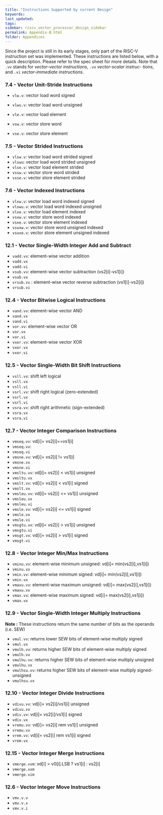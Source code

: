 ```yaml
---
title: "Instructions Supported by current Design"
keywords: 
last_updated: 
tags: 
sidebar: riscv_vector_processor_design_sidebar
permalink: Appendix-B.html
folder: Appendices
---
```


Since the project is still in its early stages, only part of the RISC-V instruction set was implemented. These instructions are listed below, with a quick description. Please refer to the spec sheet for more details. Note that `.vv` stands for *vector-vector instructions*, `.vx` *vector-scalar instruc-*
*tions*, and `.vi` *vector-immediate instructions*.

### 7.4 - Vector Unit-Stride Instructions
- `vlw.v`: vector load word signed

- `vlwu.v`: vector load word unsigned
- `vle.v`: vector load element
- `vsw.v`: vector store word
- `vse.v`: vector store element

### 7.5 - Vector Strided Instructions

- `vlsw.v`: vector load word strided signed
- `vlswu`: vector load word strided unsigned
- `vlse.v`: vector load element strided
- `vssw.v`: vector store word strided
- `vsse.v`: vector store element strided

### 7.6 - Vector Indexed Instructions
- `vlxw.v`: vector load word indexed signed
- `vlxwu.v`: vector load word indexed unsigned
- `vlxe.v`: vector load element indexed
- `vsxw.v`: vector store word indexed
- `vsxe.v`: vector store element indexed
- `vsuxw.v`: vector store word unsigned indexed
- `vsuxe.v`: vector store element unsigned indexed

### 12.1 - Vector Single-Width Integer Add and Subtract
- `vadd.vv`: element-wise vector addition
- `vadd.vx`
- `vadd.vi`
- `vsub.vv`: element-wise vector subtraction (vs2[i]-vs1[i])
- `vsub.vx`
- `vrsub.vx` : element-wise vector reverse subtraction (vs1[i]-vs2[i])
- `vrsub.vi`

### 12.4 - Vector Bitwise Logical Instructions
- `vand.vv`: element-wise vector AND
- `vand.vx`
- `vand.vi`
- `vor.vv`: element-wise vector OR
- `vor.vx`
- `vor.vi`
- `vxor.vv`: element-wise vector XOR
- `vxor.vx`
- `vxor.vi`

### 12.5 - Vector Single-Width Bit Shift Instructions
- `vsll.vv`: shift left logical
- `vsll.vx`
- `vsll.vi`
- `vsrl.vv`: shift right logical (zero-extended)
- `vsrl.vx`
- `vsrl.vi`
- `vsra.vv`: shift right arithmetic (sign-extended)
- `vsra.vx`
- `vsra.vi`

### 12.7 - Vector Integer Comparison Instructions
- `vmseq.vv`: vd[i]= vs2[i]==vs1[i]
- `vmseq.vx`:
- `vmseq.vi`
- `vmsne.vv`: vd[i]= vs2[i] != vs1[i]
- `vmsne.vx`
- `vmsne.vi`
- `vmsltu.vv`: vd[i]= vs2[i] < vs1[i] unsigned
- `vmsltu.vx`
- `vmslt.vv`: vd[i]= vs2[i] < vs1[i] signed
- `vmslt.vx`
- `vmsleu.vv`: vd[i]= vs2[i] <= vs1[i] unsigned
- `vmsleu.vx`
- `vmsleu.vi`
- `vmsle.vv`: vd[i]= vs2[i] <= vs1[i] signed
- `vmsle.vx`
- `vmsle.vi`
- `vmsgtu.vx`: vd[i]= vs2[i] > vs1[i] unsigned
- `vmsgtu.vi`
- `vmsgt.vx`: vd[i]= vs2[i] > vs1[i] signed
- `vmsgt.vi`

### 12.8 - Vector Integer Min/Max Instructions
- `vminu.vv`: element-wise minimum unsigned: vd[i]= min(vs2[i],vs1[i])
- `vminu.vx`
- `vmin.vv`: element-wise minimum signed: vd[i]= min(vs2[i],vs1[i])
- `vmin.vx`
- `vmaxu.vv`: element-wise maximum unsigned: vd[i]= max(vs2[i],vs1[i])
- `vmaxu.vx`
- `vmax.vv`: element-wise maximum signed: vd[i]= max(vs2[i],vs1[i])
- `vmax.vx`

### 12.9 - Vector Single-Width Integer Multiply Instructions

**Note :** These instructions return the same number of bits as the operands (i.e. SEW)

- `vmul.vv`: returns lower SEW bits of element-wise multiply signed
- `vmul.vx`
- `vmulh.vv`: returns higher SEW bits of element-wise multiply signed
- `vmulh.vx`
- `vmulhu.vv`: returns higher SEW bits of element-wise multiply unsigned
- `vmulhu.vx`
- `vmulhsu.vv`: returns higher SEW bits of element-wise multiply signed-unsigned
- `vmulhsu.vx`

### 12.10 - Vector Integer Divide Instructions
- `vdivu.vv`: vd[i]= vs2[i]/vs1[i] unsigned
- `vdivu.vx`
- `vdiv.vv`: vd[i]= vs2[i]/vs1[i] signed
- `vdiv.vx`
- `vremu.vv`: vd[i]= vs2[i] rem vs1[i] unsigned
- `vremu.vx`
- `vrem.vv`: vd[i]= vs2[i] rem vs1[i] signed
- `vrem.vx`

### 12.15 - Vector Integer Merge Instructions
- `vmerge.vvm`: vd[i] = v0[i].LSB ? vs1[i] : vs2[i]
- `vmerge.vxm`
- `vmerge.vim`

### 12.6 - Vector Integer Move Instructions
- `vmv.v.v`
- `vmv.v.x`
- `vmv.v.i`
